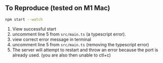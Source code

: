 ## To Reproduce (tested on M1 Mac)

```bash
npm start --watch
```

1. View successful start
2. uncomment line 5 from `src/main.ts` (a typescript error).
3. view correct error message in terminal
4. uncomment line 5 from `src/main.ts` (removing the typescript error)
5. The server will attempt to restart and throw an error because the port is already used. (you are also then unable to ctl+c)
